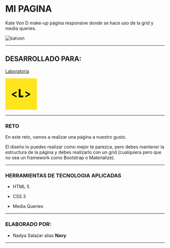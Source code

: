 # MI PAGINA

Kate Von D make-up página responsive donde se hace uso de la grid y media queries.


![katvon](https://user-images.githubusercontent.com/37165809/45065329-2f41a800-b07e-11e8-9f65-e15466386bdb.jpg)


***

## DESARROLLADO PARA:

[Laboratoria](http://laboratoria.la)

![alt text](assets/images/laboratoria.png)

***

### RETO

En este reto, vamos a realizar una página a nuestro gusto.

El diseño lo puedes realizar como mejor te parezca, pero debes mantener la estructura de la página y debes realizarlo con un grid (cualquiera pero que no sea un framework como Bootstrap o Materialize).

***

### HERRAMIENTAS DE TECNOLOGIA APLICADAS


+ HTML 5

+ CSS 3

+ Media Queries

***

### ELABORADO POR:

* Nadya Salazar alias **Navy**

***

